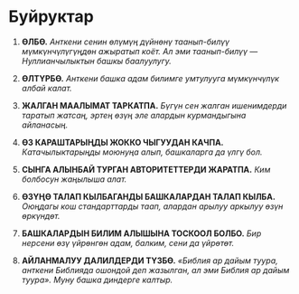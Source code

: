# Буйруктар

1. **ӨЛБӨ.**
    *Анткени сенин өлүмүң дүйнөнү таанып-билүү мүмкүнчүлүгүңдөн ажыратып коёт. Ал эми таанып-билүү — Нуллианчылыктын башкы баалуулугу.*

2. **ӨЛТҮРБӨ.**
    *Анткени башка адам билимге умтулууга мүмкүнчүлүк албай калат.*

3. **ЖАЛГАН МААЛЫМАТ ТАРКАТПА.**
    *Бүгүн сен жалган ишенимдерди таратып жатсаң, эртең өзүң эле алардын курмандыгына айланасың.*

4. **ӨЗ КАРАШТАРЫҢДЫ ЖОККО ЧЫГУУДАН КАЧПА.**
    *Катачылыктарыңды моюнуңа алып, башкаларга да үлгү бол.*

5. **СЫНГА АЛЫНБАЙ ТУРГАН АВТОРИТЕТТЕРДИ ЖАРАТПА.**
    *Ким болбосун жаңылыша алат.*

6. **ӨЗҮҢӨ ТАЛАП КЫЛБАГАНДЫ БАШКАЛАРДАН ТАЛАП КЫЛБА.**
    *Оюңдагы кош стандарттарды таап, алардан арылуу аркылуу өзүн өркүндөт.*

7. **БАШКАЛАРДЫН БИЛИМ АЛЫШЫНА ТОСКООЛ БОЛБО.**
    *Бир нерсени өзү үйрөнгөн адам, балким, сени да үйрөтөт.*

8. **АЙЛАНМАЛУУ ДАЛИЛДЕРДИ ТҮЗБӨ.**
    *«Библия ар дайым туура, анткени Библияда ошондой деп жазылган, ал эми Библия ар дайым туура». Муну башка диндерге калтыр.*